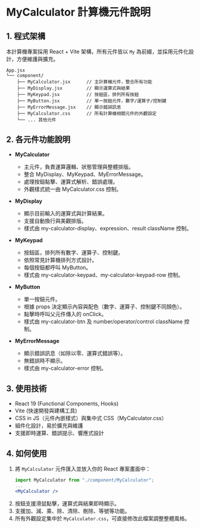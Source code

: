 # MyCalculator 計算機元件說明

## 1. 程式架構

本計算機專案採用 React + Vite 架構，所有元件皆以 `My` 為前綴，並採用元件化設計，方便維護與擴充。

```
App.jsx
└── component/
    ├── MyCalculator.jsx      // 主計算機元件，整合所有功能
    ├── MyDisplay.jsx         // 顯示運算式與結果
    ├── MyKeypad.jsx          // 按鈕區，排列所有按鈕
    ├── MyButton.jsx          // 單一按鈕元件，數字/運算子/控制鍵
    ├── MyErrorMessage.jsx    // 顯示錯誤訊息
    ├── MyCalculator.css      // 所有計算機相關元件的外觀設定
    └── ... 其他元件
```

## 2. 各元件功能說明

- **MyCalculator**
  - 主元件，負責運算邏輯、狀態管理與整體排版。
  - 整合 MyDisplay、MyKeypad、MyErrorMessage。
  - 處理按鈕點擊、運算式解析、錯誤處理。
  - 外觀樣式統一由 MyCalculator.css 控制。

- **MyDisplay**
  - 顯示目前輸入的運算式與計算結果。
  - 支援自動換行與美觀排版。
  - 樣式由 my-calculator-display、expression、result className 控制。

- **MyKeypad**
  - 按鈕區，排列所有數字、運算子、控制鍵。
  - 依照常見計算機排列方式設計。
  - 每個按鈕都呼叫 MyButton。
  - 樣式由 my-calculator-keypad、my-calculator-keypad-row 控制。

- **MyButton**
  - 單一按鈕元件。
  - 根據 props 決定顯示內容與配色（數字、運算子、控制鍵不同顏色）。
  - 點擊時呼叫父元件傳入的 onClick。
  - 樣式由 my-calculator-btn 及 number/operator/control className 控制。

- **MyErrorMessage**
  - 顯示錯誤訊息（如除以零、運算式錯誤等）。
  - 無錯誤時不顯示。
  - 樣式由 my-calculator-error 控制。

## 3. 使用技術

- React 19 (Functional Components, Hooks)
- Vite (快速開發與建構工具)
- CSS in JS（元件內嵌樣式）與集中式 CSS（MyCalculator.css）
- 組件化設計，易於擴充與維護
- 支援即時運算、錯誤提示、響應式設計

## 4. 如何使用

1. 將 `MyCalculator` 元件匯入並放入你的 React 專案畫面中：
   ```jsx
   import MyCalculator from "./component/MyCalculator";
   ...
   <MyCalculator />
   ```
2. 按鈕支援滑鼠點擊，運算式與結果即時顯示。
3. 支援加、減、乘、除、清除、刪除、等號等功能。
4. 所有外觀設定集中於 `MyCalculator.css`，可直接修改此檔案調整整體風格。

